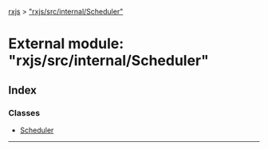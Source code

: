 [rxjs](../README.md) > ["rxjs/src/internal/Scheduler"](../modules/_rxjs_src_internal_scheduler_.md)

# External module: "rxjs/src/internal/Scheduler"

## Index

### Classes

* [Scheduler](../classes/_rxjs_src_internal_scheduler_.scheduler.md)

---

